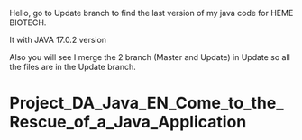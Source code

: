 Hello, go to Update branch to find the last version of my java code for HEME BIOTECH.

It with JAVA 17.0.2 version

Also you will see I merge the 2 branch (Master and Update) in Update so all the files are in the Update branch.

# Project_DA_Java_EN_Come_to_the_Rescue_of_a_Java_Application
